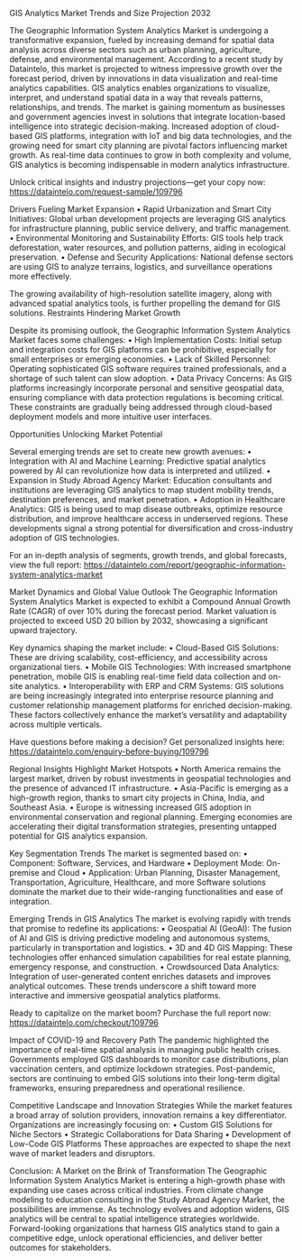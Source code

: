 GIS Analytics Market Trends and Size Projection 2032

The Geographic Information System Analytics Market is undergoing a transformative expansion, fueled by increasing demand for spatial data analysis across diverse sectors such as urban planning, agriculture, defense, and environmental management. According to a recent study by Dataintelo, this market is projected to witness impressive growth over the forecast period, driven by innovations in data visualization and real-time analytics capabilities.
GIS analytics enables organizations to visualize, interpret, and understand spatial data in a way that reveals patterns, relationships, and trends. The market is gaining momentum as businesses and government agencies invest in solutions that integrate location-based intelligence into strategic decision-making.
Increased adoption of cloud-based GIS platforms, integration with IoT and big data technologies, and the growing need for smart city planning are pivotal factors influencing market growth. As real-time data continues to grow in both complexity and volume, GIS analytics is becoming indispensable in modern analytics infrastructure.

Unlock critical insights and industry projections—get your copy now:
https://dataintelo.com/request-sample/109796 

Drivers Fueling Market Expansion
•	Rapid Urbanization and Smart City Initiatives: Global urban development projects are leveraging GIS analytics for infrastructure planning, public service delivery, and traffic management.
•	Environmental Monitoring and Sustainability Efforts: GIS tools help track deforestation, water resources, and pollution patterns, aiding in ecological preservation.
•	Defense and Security Applications: National defense sectors are using GIS to analyze terrains, logistics, and surveillance operations more effectively.

The growing availability of high-resolution satellite imagery, along with advanced spatial analytics tools, is further propelling the demand for GIS solutions.
Restraints Hindering Market Growth

Despite its promising outlook, the Geographic Information System Analytics Market faces some challenges:
•	High Implementation Costs: Initial setup and integration costs for GIS platforms can be prohibitive, especially for small enterprises or emerging economies.
•	Lack of Skilled Personnel: Operating sophisticated GIS software requires trained professionals, and a shortage of such talent can slow adoption.
•	Data Privacy Concerns: As GIS platforms increasingly incorporate personal and sensitive geospatial data, ensuring compliance with data protection regulations is becoming critical.
These constraints are gradually being addressed through cloud-based deployment models and more intuitive user interfaces.

Opportunities Unlocking Market Potential

Several emerging trends are set to create new growth avenues:
•	Integration with AI and Machine Learning: Predictive spatial analytics powered by AI can revolutionize how data is interpreted and utilized.
•	Expansion in Study Abroad Agency Market: Education consultants and institutions are leveraging GIS analytics to map student mobility trends, destination preferences, and market penetration.
•	Adoption in Healthcare Analytics: GIS is being used to map disease outbreaks, optimize resource distribution, and improve healthcare access in underserved regions.
These developments signal a strong potential for diversification and cross-industry adoption of GIS technologies.

For an in-depth analysis of segments, growth trends, and global forecasts, view the full report:
https://dataintelo.com/report/geographic-information-system-analytics-market

Market Dynamics and Global Value Outlook
The Geographic Information System Analytics Market is expected to exhibit a Compound Annual Growth Rate (CAGR) of over 10% during the forecast period. Market valuation is projected to exceed USD 20 billion by 2032, showcasing a significant upward trajectory.

Key dynamics shaping the market include:
•	Cloud-Based GIS Solutions: These are driving scalability, cost-efficiency, and accessibility across organizational tiers.
•	Mobile GIS Technologies: With increased smartphone penetration, mobile GIS is enabling real-time field data collection and on-site analytics.
•	Interoperability with ERP and CRM Systems: GIS solutions are being increasingly integrated into enterprise resource planning and customer relationship management platforms for enriched decision-making.
These factors collectively enhance the market’s versatility and adaptability across multiple verticals.

Have questions before making a decision? Get personalized insights here:
https://dataintelo.com/enquiry-before-buying/109796 

Regional Insights Highlight Market Hotspots
•	North America remains the largest market, driven by robust investments in geospatial technologies and the presence of advanced IT infrastructure.
•	Asia-Pacific is emerging as a high-growth region, thanks to smart city projects in China, India, and Southeast Asia.
•	Europe is witnessing increased GIS adoption in environmental conservation and regional planning.
Emerging economies are accelerating their digital transformation strategies, presenting untapped potential for GIS analytics expansion.

Key Segmentation Trends
The market is segmented based on:
•	Component: Software, Services, and Hardware
•	Deployment Mode: On-premise and Cloud
•	Application: Urban Planning, Disaster Management, Transportation, Agriculture, Healthcare, and more
Software solutions dominate the market due to their wide-ranging functionalities and ease of integration.

Emerging Trends in GIS Analytics
The market is evolving rapidly with trends that promise to redefine its applications:
•	Geospatial AI (GeoAI): The fusion of AI and GIS is driving predictive modeling and autonomous systems, particularly in transportation and logistics.
•	3D and 4D GIS Mapping: These technologies offer enhanced simulation capabilities for real estate planning, emergency response, and construction.
•	Crowdsourced Data Analytics: Integration of user-generated content enriches datasets and improves analytical outcomes.
These trends underscore a shift toward more interactive and immersive geospatial analytics platforms.

Ready to capitalize on the market boom? Purchase the full report now:
https://dataintelo.com/checkout/109796

Impact of COVID-19 and Recovery Path
The pandemic highlighted the importance of real-time spatial analysis in managing public health crises. Governments employed GIS dashboards to monitor case distributions, plan vaccination centers, and optimize lockdown strategies.
Post-pandemic, sectors are continuing to embed GIS solutions into their long-term digital frameworks, ensuring preparedness and operational resilience.

Competitive Landscape and Innovation Strategies
While the market features a broad array of solution providers, innovation remains a key differentiator. Organizations are increasingly focusing on:
•	Custom GIS Solutions for Niche Sectors
•	Strategic Collaborations for Data Sharing
•	Development of Low-Code GIS Platforms
These approaches are expected to shape the next wave of market leaders and disruptors.

Conclusion: A Market on the Brink of Transformation
The Geographic Information System Analytics Market is entering a high-growth phase with expanding use cases across critical industries. From climate change modeling to education consulting in the Study Abroad Agency Market, the possibilities are immense. As technology evolves and adoption widens, GIS analytics will be central to spatial intelligence strategies worldwide.
Forward-looking organizations that harness GIS analytics stand to gain a competitive edge, unlock operational efficiencies, and deliver better outcomes for stakeholders.

